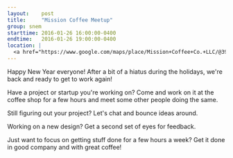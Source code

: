 ```yaml
---
layout:    post
title:     "Mission Coffee Meetup"
group: snem
starttime: 2016-01-26 16:00:00-0400
endtime:   2016-01-26 19:00:00-0400
location: |
  <a href="https://www.google.com/maps/place/Mission+Coffee+Co.+LLC/@39.9805566,-83.0046931,19.5z/data=!4m2!3m1!1s0x0000000000000000:0x0c6fccff56e2d8df!6m1!1e1" target="_blank">Mission Coffee, 11 Price Ave, Columbus, OH 43201</a>
---
```


Happy New Year everyone!  After a bit of a hiatus during the holidays, we're back and ready to get to work again!

Have a project or startup you're working on?  Come and work on it at the coffee shop for a few hours and meet some other people doing the same.

Still figuring out your project?  Let's chat and bounce ideas around.

Working on a new design?  Get a second set of eyes for feedback.

Just want to focus on getting stuff done for a few hours a week?  Get it done in good company and with great coffee!
